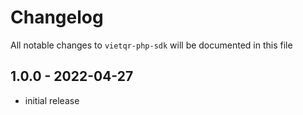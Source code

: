 # Changelog

All notable changes to `vietqr-php-sdk` will be documented in this file

## 1.0.0 - 2022-04-27

- initial release
